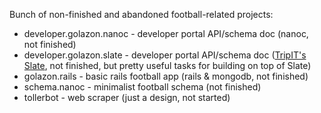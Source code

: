 Bunch of non-finished and abandoned football-related projects:

* developer.golazon.nanoc - developer portal API/schema doc (nanoc, not finished)
* developer.golazon.slate - developer portal API/schema doc ([TripIT's Slate](https://github.com/tripit/slate), not finished, but pretty useful tasks for building on top of Slate)
* golazon.rails - basic rails football app (rails & mongodb, not finished)
* schema.nanoc - minimalist football schema (not finished)
* tollerbot - web scraper (just a design, not started)
